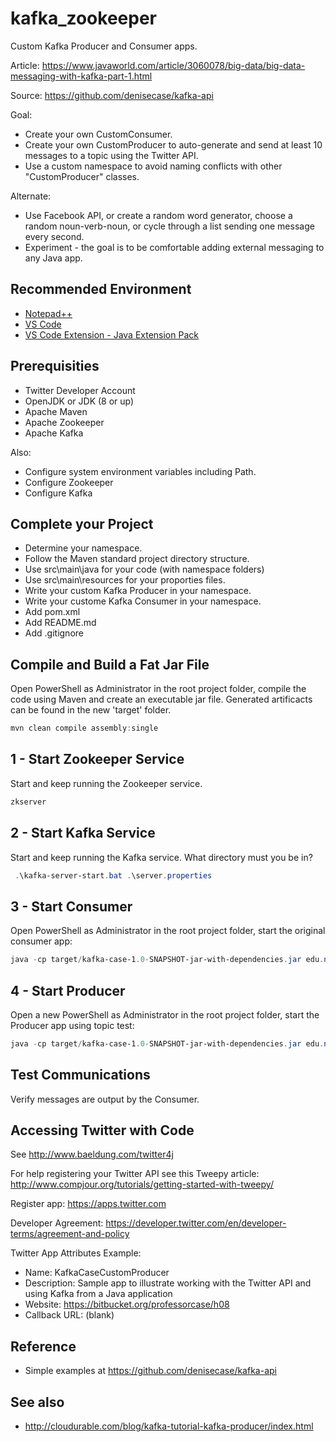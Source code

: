 # kafka_zookeeper

Custom Kafka Producer and Consumer apps.

Article: <https://www.javaworld.com/article/3060078/big-data/big-data-messaging-with-kafka-part-1.html>

Source: <https://github.com/denisecase/kafka-api>

Goal:

* Create your own CustomConsumer.
* Create your own CustomProducer to auto-generate and send at least 10 messages to a topic using the Twitter API.
* Use a custom namespace to avoid naming conflicts with other "CustomProducer" classes.

Alternate:

* Use Facebook API, or create a random word generator, choose a random noun-verb-noun, or cycle through a list sending one message every second.
* Experiment - the goal is to be comfortable adding external messaging to any Java app.

## Recommended Environment

* [Notepad++](https://notepad-plus-plus.org/)
* [VS Code](https://code.visualstudio.com/)
* [VS Code Extension - Java Extension Pack](https://marketplace.visualstudio.com/items?itemName=vscjava.vscode-java-pack)

## Prerequisities

* Twitter Developer Account
* OpenJDK or JDK (8 or up)
* Apache Maven
* Apache Zookeeper
* Apache Kafka

Also:

* Configure system environment variables including Path.
* Configure Zookeeper
* Configure Kafka

## Complete your Project

* Determine your namespace.
* Follow the Maven standard project directory structure.
* Use src\main\java for your code (with namespace folders)
* Use src\main\resources for your proporties files.
* Write your custom Kafka Producer in your namespace.
* Write your custome Kafka Consumer in your namespace.
* Add pom.xml
* Add README.md
* Add .gitignore

## Compile and Build a Fat Jar File

Open PowerShell as Administrator in the root project folder, compile the code using Maven and create an executable jar file. Generated artificacts can be found in the new 'target' folder.

```PowerShell
mvn clean compile assembly:single
```

## 1 - Start Zookeeper Service

Start and keep running the Zookeeper service.

```PowerShell
zkserver
```

## 2 - Start Kafka Service

Start and keep running the Kafka service. What directory must you be in?

```PowerShell
 .\kafka-server-start.bat .\server.properties
```

## 3 - Start Consumer

Open PowerShell as Administrator in the root project folder, start the original consumer app:

```PowerShell
java -cp target/kafka-case-1.0-SNAPSHOT-jar-with-dependencies.jar edu.nwmissouri.isl.professorcase.kafka.CustomConsumer
```

## 4 - Start Producer

Open a new PowerShell as Administrator in the root project folder, start the Producer app using topic test:

```PowerShell
java -cp target/kafka-case-1.0-SNAPSHOT-jar-with-dependencies.jar edu.nwmissouri.isl.professorcase.kafka.CustomProducer
```

## Test Communications

Verify messages are output by the Consumer.

## Accessing Twitter with Code

See http://www.baeldung.com/twitter4j

For help registering your Twitter API see this Tweepy article: <http://www.compjour.org/tutorials/getting-started-with-tweepy/>

Register app:
https://apps.twitter.com

Developer Agreement:
https://developer.twitter.com/en/developer-terms/agreement-and-policy

Twitter App Attributes Example:

* Name: KafkaCaseCustomProducer
* Description: Sample app to illustrate working with the Twitter API and using Kafka from a Java application
* Website: https://bitbucket.org/professorcase/h08
* Callback URL: (blank)

## Reference

* Simple examples at <https://github.com/denisecase/kafka-api>

## See also

* <http://cloudurable.com/blog/kafka-tutorial-kafka-producer/index.html>
